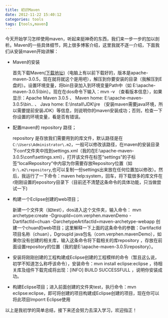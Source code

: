 ```yaml
---
title: 初识Maven
date: 2012-11-22 15:40:12
categories: tools
tags: [tools,maven]
---
```

今天开始学习怎样使用maven，听起来挺神奇的东西，我们来一步一步的加以剖析。Maven的一些具体细节，网上很多博客介绍，这里我就不逐一介绍，下面我们从安装maven开始讲解：

- Maven的安装

	首先下载Maven<a href="http://maven.apache.org/download.cgi">(下载地址)</a>（电脑上有以前下载好的，版本是apache-maven-3.0.5，现在就将就这个是用吧），解压到你要安装的目录（我解压到E盘的）。设置环境变量，将bin目录加入到环境变量Path中（如 E:\apache-maven-3.0.5\bin）。现在在dos命令下输入：mvn -v （查看版本信息），如果显示：Apache Maven 3.0.5  、 Maven home: E:\apache-maven-3.0.5\bin\..    、 Java home: E:\Install\JDK\jre （安装maven需要java环境，所以需要提前安装JDK）等信息，则说明你的maven安装成功；否则，检查一下你设置的环境变量，看是否有错误。

<!-- more -->
-  配置maven的 repository 路径；

	repository 是存放我们需要用到的库文件，默认路径是在`C:\Users\Administrator\.m2`，一般可以修改该路径，在maven的安装目录下conf文件夹中找到settings.xml（我的在E:\apache-maven-3.0.5\conf\settings.xml），打开该文件在标签“settings”的子标签“localRepository”中内容为你需要存放Repository位置（如`D:\.m2\repository`,也可以复制一份settings出来放在任何位置加以修改）。然后，我运行了一下命令：maven help:system，回车，将下载很多的库文件在r刚刚设置的epository目录下（目前还不清楚这条命令的具体功能，只当做尝试一下)
-  构建一个Eclipse创建的web项目；

	新建一个文件夹（如test），dos进入这个文件夹，输入命令： mvn archetype:create -DgroupId=com.verphen.mavenDemo -DartifactId=chuan -DarchetypeArtifactId=maven-archetype-webapp  创建一个chuan的web项目；这里解释一下上面的这条命令的参数：DartifactId 项目名称（chuan），DgroupId java包名（com.verphen.mavenDemo），如果你没有创建的相关库，输入这条命令将下载相关的库repository ，存放在前面设置repository的位置（我的是E:\apache-maven-3.0.5\repository）。
-  安装将刚刚创建的工程构建成Eclipse创建的工程模样的命令（暂且这么说，初学不知道怎么称呼该命令），安装命令：mvn install eclipse:eclipse ，待相关库及组件下载完成将出现：[INFO]  BUILD SUCCESSFULL ，说明你安装成功。

-  构建Eclipse项目；进入前面创建的文件夹test，执行命令：mvn eclipse:eclipse，即可将创建的项目构建成Eclipse创建的项目，现在你可以将此项目Imporrt Eclipse使用

以上是我初学的简单总结，接下来还会努力去深入学习，欢迎指正！